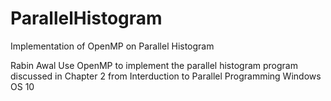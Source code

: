 # ParallelHistogram
Implementation of OpenMP on Parallel Histogram

Rabin Awal 
Use OpenMP to implement the parallel histogram program discussed in Chapter 2 from Interduction to Parallel Programming 
Windows OS 10
